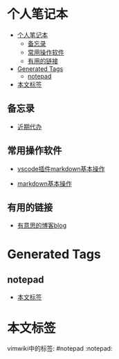 # 个人笔记本

- [个人笔记本](#个人笔记本)
  - [备忘录](#备忘录)
  - [常用操作软件](#常用操作软件)
  - [有用的链接](#有用的链接)
- [Generated Tags](#generated-tags)
  - [notepad](#notepad)
- [本文标签](#本文标签)


## 备忘录
 * [近期代办](近期代办)

## 常用操作软件
 * [vscode插件markdown基本操作](vscode插件markdown基本操作)

 * [markdown基本操作](markdown基本操作) 


## 有用的链接
  * [有意思的博客blog](有意思的博客blog) 


# Generated Tags

## notepad

- [本文标签](index#本文标签)

# 本文标签
vimwiki中的标签: #notepad
:notepad:






